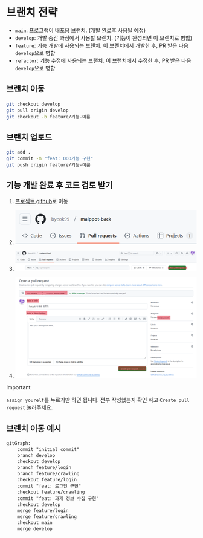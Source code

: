 # 브랜치 전략

- `main`: 프로그램이 배포용 브랜치. (개발 완료후 사용될 예정)
- `develop`: 개발 중간 과정에서 사용할 브랜치. (기능이 완성되면 이 브랜치로 병합)
- `feature`: 기능 개발에 사용되는 브랜치. 이 브랜치에서 개발한 후, PR 받은 다음 `develop`으로 병합
- `refactor`: 기능 수정에 사용되는 브랜치. 이 브랜치에서 수정한 후, PR 받은 다음 `develop`으로 병합

## 브랜치 이동

```bash
git checkout develop
git pull origin develop
git checkout -b feature/기능-이름
```

## 브랜치 업로드

```bash
git add .
git commit -m "feat: OOO기능 구현"
git push origin feature/기능-이름
```

## 기능 개발 완료 후 코드 검토 받기

1. [프로젝트 github](https://github.com/byeok99/malppot-back)로 이동

2. ![Pull Requests](imgs/pr_location.png)

3. ![New pull request](imgs/new_pull_request.png)

4. ![Write pull request](imgs/write_pull_request.png)

> [!IMPORTANT]
> `assign yourelf`를 누르기만 하면 됩니다.
> 전부 작성했는지 확인 하고 `Create pull request` 눌러주세요.

## 브랜치 이동 예시

```mermaid
gitGraph:
    commit "initial commit"
    branch develop
    checkout develop
    branch feature/login
    branch feature/crawling
    checkout feature/login
    commit "feat: 로그인 구현"
    checkout feature/crawling
    commit "feat: 과제 정보 수집 구현"
    checkout develop
    merge feature/login
    merge feature/crawling
    checkout main
    merge develop
```
